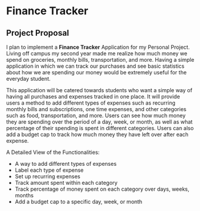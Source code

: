 # Finance Tracker

## Project Proposal
I plan to implement a **Finance Tracker** Application for my Personal Project.
Living off campus my second year made me realize how much money we spend on groceries, monthly bills,
transportation, and more. Having a simple application in which we can track our purchases and see basic
statistics about how we are spending our money would be extremely useful for the everyday student.

This application will be catered towards students who want a simple way of having
all purchases and expenses tracked in one place. It will provide users a method to add
different types of expenses such as recurring monthly bills and subscriptions, one time expenses,
and other categories such as food, transportation, and more. Users can see how much money they
are spending over the period of a day, week, or month, as well as what percentage of their spending
is spent in different categories. Users can also add a budget cap to track how much money they have
left over after each expense.


A Detailed View of the Functionalities:
- A way to add different types of expenses
- Label each type of expense
- Set up recurring expenses
- Track amount spent within each category
- Track percentage of money spent on each category over days, weeks, months
- Add a budget cap to a specific day, week, or month





